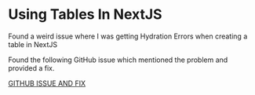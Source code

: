 # Using Tables In NextJS

Found a weird issue where I was getting Hydration Errors when creating a table in NextJS

Found the following GitHub issue which mentioned the problem and provided a fix.

[GITHUB ISSUE AND FIX](https://github.com/vercel/next.js/discussions/36754)
